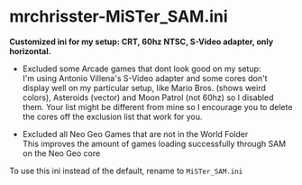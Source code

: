 # mrchrisster-MiSTer_SAM.ini

**Customized ini for my setup: CRT, 60hz NTSC, S-Video adapter, only horizontal.**
  
- Excluded some Arcade games that dont look good on my setup:  
I'm using Antonio Villena's S-Video adapter and some cores don't display well on my particular setup, like Mario Bros. (shows weird colors), Asteroids (vector) and Moon Patrol (not 60hz) so I disabled them. Your list might be different from mine so I encourage you to delete the cores off the exclusion list that work for you.

- Excluded all Neo Geo Games that are not in the World Folder   
This improves the amount of games loading successfully through SAM on the Neo Geo core  

To use this ini instead of the default, rename to `MiSTer_SAM.ini`
